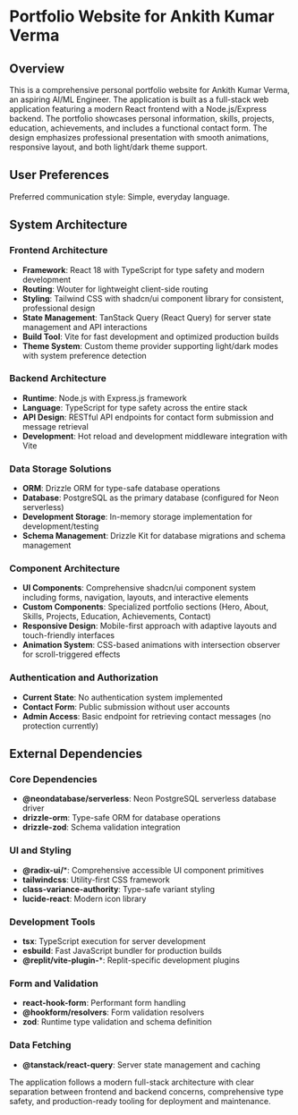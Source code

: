 # Portfolio Website for Ankith Kumar Verma

## Overview

This is a comprehensive personal portfolio website for Ankith Kumar Verma, an aspiring AI/ML Engineer. The application is built as a full-stack web application featuring a modern React frontend with a Node.js/Express backend. The portfolio showcases personal information, skills, projects, education, achievements, and includes a functional contact form. The design emphasizes professional presentation with smooth animations, responsive layout, and both light/dark theme support.

## User Preferences

Preferred communication style: Simple, everyday language.

## System Architecture

### Frontend Architecture
- **Framework**: React 18 with TypeScript for type safety and modern development
- **Routing**: Wouter for lightweight client-side routing
- **Styling**: Tailwind CSS with shadcn/ui component library for consistent, professional design
- **State Management**: TanStack Query (React Query) for server state management and API interactions
- **Build Tool**: Vite for fast development and optimized production builds
- **Theme System**: Custom theme provider supporting light/dark modes with system preference detection

### Backend Architecture
- **Runtime**: Node.js with Express.js framework
- **Language**: TypeScript for type safety across the entire stack
- **API Design**: RESTful API endpoints for contact form submission and message retrieval
- **Development**: Hot reload and development middleware integration with Vite

### Data Storage Solutions
- **ORM**: Drizzle ORM for type-safe database operations
- **Database**: PostgreSQL as the primary database (configured for Neon serverless)
- **Development Storage**: In-memory storage implementation for development/testing
- **Schema Management**: Drizzle Kit for database migrations and schema management

### Component Architecture
- **UI Components**: Comprehensive shadcn/ui component system including forms, navigation, layouts, and interactive elements
- **Custom Components**: Specialized portfolio sections (Hero, About, Skills, Projects, Education, Achievements, Contact)
- **Responsive Design**: Mobile-first approach with adaptive layouts and touch-friendly interfaces
- **Animation System**: CSS-based animations with intersection observer for scroll-triggered effects

### Authentication and Authorization
- **Current State**: No authentication system implemented
- **Contact Form**: Public submission without user accounts
- **Admin Access**: Basic endpoint for retrieving contact messages (no protection currently)

## External Dependencies

### Core Dependencies
- **@neondatabase/serverless**: Neon PostgreSQL serverless database driver
- **drizzle-orm**: Type-safe ORM for database operations
- **drizzle-zod**: Schema validation integration

### UI and Styling
- **@radix-ui/***: Comprehensive accessible UI component primitives
- **tailwindcss**: Utility-first CSS framework
- **class-variance-authority**: Type-safe variant styling
- **lucide-react**: Modern icon library

### Development Tools
- **tsx**: TypeScript execution for server development
- **esbuild**: Fast JavaScript bundler for production builds
- **@replit/vite-plugin-***: Replit-specific development plugins

### Form and Validation
- **react-hook-form**: Performant form handling
- **@hookform/resolvers**: Form validation resolvers
- **zod**: Runtime type validation and schema definition

### Data Fetching
- **@tanstack/react-query**: Server state management and caching

The application follows a modern full-stack architecture with clear separation between frontend and backend concerns, comprehensive type safety, and production-ready tooling for deployment and maintenance.